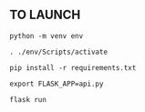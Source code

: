 ## TO LAUNCH

`python -m venv env`

`. ./env/Scripts/activate`

`pip install -r requirements.txt`

`export FLASK_APP=api.py` 

`flask run`
